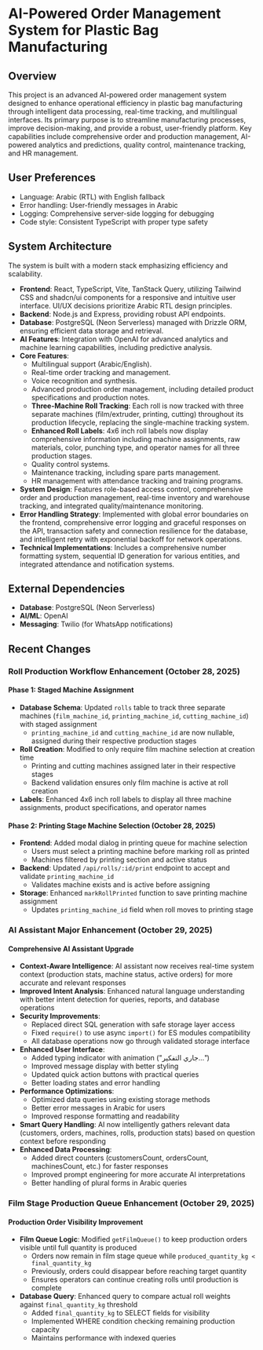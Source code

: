 # AI-Powered Order Management System for Plastic Bag Manufacturing

## Overview

This project is an advanced AI-powered order management system designed to enhance operational efficiency in plastic bag manufacturing through intelligent data processing, real-time tracking, and multilingual interfaces. Its primary purpose is to streamline manufacturing processes, improve decision-making, and provide a robust, user-friendly platform. Key capabilities include comprehensive order and production management, AI-powered analytics and predictions, quality control, maintenance tracking, and HR management.

## User Preferences

- Language: Arabic (RTL) with English fallback
- Error handling: User-friendly messages in Arabic
- Logging: Comprehensive server-side logging for debugging
- Code style: Consistent TypeScript with proper type safety

## System Architecture

The system is built with a modern stack emphasizing efficiency and scalability.

-   **Frontend**: React, TypeScript, Vite, TanStack Query, utilizing Tailwind CSS and shadcn/ui components for a responsive and intuitive user interface. UI/UX decisions prioritize Arabic RTL design principles.
-   **Backend**: Node.js and Express, providing robust API endpoints.
-   **Database**: PostgreSQL (Neon Serverless) managed with Drizzle ORM, ensuring efficient data storage and retrieval.
-   **AI Features**: Integration with OpenAI for advanced analytics and machine learning capabilities, including predictive analysis.
-   **Core Features**:
    -   Multilingual support (Arabic/English).
    -   Real-time order tracking and management.
    -   Voice recognition and synthesis.
    -   Advanced production order management, including detailed product specifications and production notes.
    -   **Three-Machine Roll Tracking**: Each roll is now tracked with three separate machines (film/extruder, printing, cutting) throughout its production lifecycle, replacing the single-machine tracking system.
    -   **Enhanced Roll Labels**: 4x6 inch roll labels now display comprehensive information including machine assignments, raw materials, color, punching type, and operator names for all three production stages.
    -   Quality control systems.
    -   Maintenance tracking, including spare parts management.
    -   HR management with attendance tracking and training programs.
-   **System Design**: Features role-based access control, comprehensive order and production management, real-time inventory and warehouse tracking, and integrated quality/maintenance monitoring.
-   **Error Handling Strategy**: Implemented with global error boundaries on the frontend, comprehensive error logging and graceful responses on the API, transaction safety and connection resilience for the database, and intelligent retry with exponential backoff for network operations.
-   **Technical Implementations**: Includes a comprehensive number formatting system, sequential ID generation for various entities, and integrated attendance and notification systems.

## External Dependencies

-   **Database**: PostgreSQL (Neon Serverless)
-   **AI/ML**: OpenAI
-   **Messaging**: Twilio (for WhatsApp notifications)

## Recent Changes

### Roll Production Workflow Enhancement (October 28, 2025)

#### Phase 1: Staged Machine Assignment
- **Database Schema**: Updated `rolls` table to track three separate machines (`film_machine_id`, `printing_machine_id`, `cutting_machine_id`) with staged assignment
  - `printing_machine_id` and `cutting_machine_id` are now nullable, assigned during their respective production stages
- **Roll Creation**: Modified to only require film machine selection at creation time
  - Printing and cutting machines assigned later in their respective stages
  - Backend validation ensures only film machine is active at roll creation
- **Labels**: Enhanced 4x6 inch roll labels to display all three machine assignments, product specifications, and operator names

#### Phase 2: Printing Stage Machine Selection (October 28, 2025)
- **Frontend**: Added modal dialog in printing queue for machine selection
  - Users must select a printing machine before marking roll as printed
  - Machines filtered by printing section and active status
- **Backend**: Updated `/api/rolls/:id/print` endpoint to accept and validate `printing_machine_id`
  - Validates machine exists and is active before assigning
- **Storage**: Enhanced `markRollPrinted` function to save printing machine assignment
  - Updates `printing_machine_id` field when roll moves to printing stage

### AI Assistant Major Enhancement (October 29, 2025)

#### Comprehensive AI Assistant Upgrade
- **Context-Aware Intelligence**: AI assistant now receives real-time system context (production stats, machine status, active orders) for more accurate and relevant responses
- **Improved Intent Analysis**: Enhanced natural language understanding with better intent detection for queries, reports, and database operations
- **Security Improvements**: 
  - Replaced direct SQL generation with safe storage layer access
  - Fixed `require()` to use async `import()` for ES modules compatibility
  - All database operations now go through validated storage interface
- **Enhanced User Interface**:
  - Added typing indicator with animation ("جاري التفكير...")
  - Improved message display with better styling
  - Updated quick action buttons with practical queries
  - Better loading states and error handling
- **Performance Optimizations**:
  - Optimized data queries using existing storage methods
  - Better error messages in Arabic for users
  - Improved response formatting and readability
- **Smart Query Handling**: AI now intelligently gathers relevant data (customers, orders, machines, rolls, production stats) based on question context before responding
- **Enhanced Data Processing**: 
  - Added direct counters (customersCount, ordersCount, machinesCount, etc.) for faster responses
  - Improved prompt engineering for more accurate AI interpretations
  - Better handling of plural forms in Arabic queries

### Film Stage Production Queue Enhancement (October 29, 2025)

#### Production Order Visibility Improvement
- **Film Queue Logic**: Modified `getFilmQueue()` to keep production orders visible until full quantity is produced
  - Orders now remain in film stage queue while `produced_quantity_kg < final_quantity_kg`
  - Previously, orders could disappear before reaching target quantity
  - Ensures operators can continue creating rolls until production is complete
- **Database Query**: Enhanced query to compare actual roll weights against `final_quantity_kg` threshold
  - Added `final_quantity_kg` to SELECT fields for visibility
  - Implemented WHERE condition checking remaining production capacity
  - Maintains performance with indexed queries